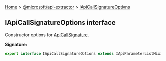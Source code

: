 [Home](./index) &gt; [@microsoft/api-extractor](./api-extractor.md) &gt; [IApiCallSignatureOptions](./api-extractor.iapicallsignatureoptions.md)

## IApiCallSignatureOptions interface

Constructor options for [ApiCallSignature](./api-extractor.apicallsignature.md)<!-- -->.

<b>Signature:</b>

```typescript
export interface IApiCallSignatureOptions extends IApiParameterListMixinOptions, IApiReleaseTagMixinOptions, IApiReturnTypeMixinOptions, IApiDeclaredItemOptions 
```
